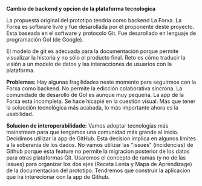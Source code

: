 **Cambio de backend y opcion de la plataforma tecnologica** 

La propuesta original del prototipo tendria como backend La Forxa. La Forxa es software livre y fue desarollada por el proponente deste proyecto. Esta baseada en el software y protocolo Git. Fue desarollado en lenguaje de programación Gol (de Google).

El modelo de git es adecuada para la documentación porque permite visualizar la historia y no sólo el producto final. Reto es cómo traducir la visión a un modelo de datos y las interacciones de usuarios con la plataforma.

**Problemas:**
Hay algunas fragilidades neste momento para seguirmos con la Forxa como backend. No permite la edicción colaborativa síncrona. La comunidade de desarollo de Gol es aunque muy pequeña. La app de la Forxa esta incompleta.
Se hace hicapié en la cuestión visual. Más que tener la solucción tecnológica más acabada, lo más importante ahora es la usabilidad.

**Solucion de interoperabilidade:**
Vamos adoptar tecnologias más mainstream para que tengamos una comunidad más grande al inicio. Decidimos utilizar la app de GitHub. Esta decision implica en algunos limites a la soberania de los dados. No vamos utilizar las "issues" (incidencias) de Github porque esta feature no permite la migracion posterior de los datos para otras plataformas Git.
Usaremos el concepto de ramas (y no de las issues) para organizar los dos ejes (Receta Lenta y Mapa de Aprendizage) de la documentacion del prototipo.
Tendremos que construir la aplicacion que ira interecionar con la app de Github.
